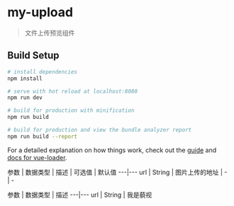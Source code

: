 # my-upload

> 文件上传预览组件

## Build Setup

``` bash
# install dependencies
npm install

# serve with hot reload at localhost:8080
npm run dev

# build for production with minification
npm run build

# build for production and view the bundle analyzer report
npm run build --report
```

For a detailed explanation on how things work, check out the [guide](http://vuejs-templates.github.io/webpack/) and [docs for vue-loader](http://vuejs.github.io/vue-loader).

参数 | 数据类型 | 描述 | 可选值 | 默认值
---|---
url | String | 图片上传的地址 | - | -

参数 | 数据类型 | 描述
---|---
url | String | 我是藐视
